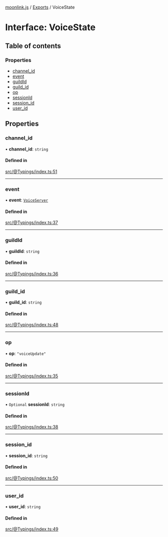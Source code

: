[moonlink.js](../README.md) / [Exports](../modules.md) / VoiceState

# Interface: VoiceState

## Table of contents

### Properties

- [channel\_id](VoiceState.md#channel_id)
- [event](VoiceState.md#event)
- [guildId](VoiceState.md#guildid)
- [guild\_id](VoiceState.md#guild_id)
- [op](VoiceState.md#op)
- [sessionId](VoiceState.md#sessionid)
- [session\_id](VoiceState.md#session_id)
- [user\_id](VoiceState.md#user_id)

## Properties

### channel\_id

• **channel\_id**: `string`

#### Defined in

[src/@Typings/index.ts:51](https://github.com/Ecliptia/moonlink.js/blob/695a75b/src/@Typings/index.ts#L51)

___

### event

• **event**: [`VoiceServer`](VoiceServer.md)

#### Defined in

[src/@Typings/index.ts:37](https://github.com/Ecliptia/moonlink.js/blob/695a75b/src/@Typings/index.ts#L37)

___

### guildId

• **guildId**: `string`

#### Defined in

[src/@Typings/index.ts:36](https://github.com/Ecliptia/moonlink.js/blob/695a75b/src/@Typings/index.ts#L36)

___

### guild\_id

• **guild\_id**: `string`

#### Defined in

[src/@Typings/index.ts:48](https://github.com/Ecliptia/moonlink.js/blob/695a75b/src/@Typings/index.ts#L48)

___

### op

• **op**: ``"voiceUpdate"``

#### Defined in

[src/@Typings/index.ts:35](https://github.com/Ecliptia/moonlink.js/blob/695a75b/src/@Typings/index.ts#L35)

___

### sessionId

• `Optional` **sessionId**: `string`

#### Defined in

[src/@Typings/index.ts:38](https://github.com/Ecliptia/moonlink.js/blob/695a75b/src/@Typings/index.ts#L38)

___

### session\_id

• **session\_id**: `string`

#### Defined in

[src/@Typings/index.ts:50](https://github.com/Ecliptia/moonlink.js/blob/695a75b/src/@Typings/index.ts#L50)

___

### user\_id

• **user\_id**: `string`

#### Defined in

[src/@Typings/index.ts:49](https://github.com/Ecliptia/moonlink.js/blob/695a75b/src/@Typings/index.ts#L49)
